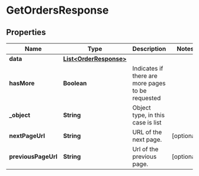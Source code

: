 

# GetOrdersResponse

## Properties

Name | Type | Description | Notes
------------ | ------------- | ------------- | -------------
**data** | [**List&lt;OrderResponse&gt;**](OrderResponse.md) |  | 
**hasMore** | **Boolean** | Indicates if there are more pages to be requested | 
**_object** | **String** | Object type, in this case is list | 
**nextPageUrl** | **String** | URL of the next page. |  [optional]
**previousPageUrl** | **String** | Url of the previous page. |  [optional]




